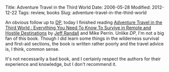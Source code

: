 Title: Adventure Travel in the Third World
Date: 2006-05-28
Modified: 2012-12-22
Tags: review, books
Slug: adventure-travel-in-the-third-world

An obvious follow up to <a href="http://www.pig-monkey.com/2006/05/26/the-worlds-most-dangerous-places/">DP</a>, today I finished reading <a href="http://www.amazon.com/gp/product/1581603819/sr=8-3/qid=1148852456/ref=pd_bbs_3/002-6899363-9141642?%5Fencoding=UTF8" >Adventure Travel in the Third World : Everything You Need To Know To Survive in Remote and Hostile Destinations</a> by <a href="http://www.jungletraining.com/" >Jeff Randall</a> and Mike Perrin. Unlike <em>DP</em>, I'm not a big fan of this book. Though I did learn some things in the wilderness survival and first-aid sections, the book is written rather poorly and the travel advice is, I think, common sense.

It's not necessarily a bad book, and I certainly respect the authors for their experience and knowledge, but I don't recommend it.

